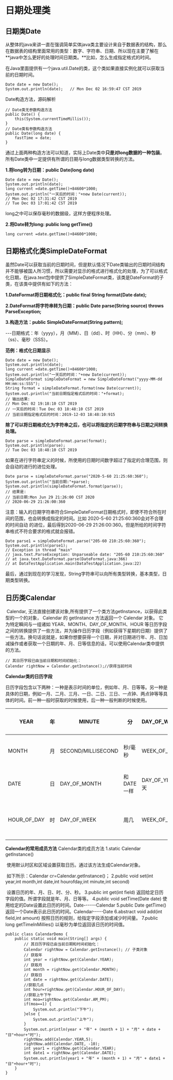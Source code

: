 # 日期处理类

## 日期类Date

​		从整体的java来讲一直在强调简单实体java类主要设计来自于数据表的结构，那么在数据表的结构里面常用的类型：数字、字符串、日期、所以现在主要了解在**java中怎么更好的处理时间日期类。**比如，怎么生成指定格式的时间。

​		在Java里面提供有一个java.util.Date的类，这个类如果直接实例化就可以获取当前的日期时间。

```
Date date = new Date();
System.out.println(date);   // Mon Dec 02 16:59:47 CST 2019
```

Date构造方法，源码解析

```
// Date类无参数构造方法
public Date() {
    this(System.currentTimeMillis());
}
// Date类有参数构造方法
public Date(long date) {
    fastTime = date;
}
```

​		通过上面两种构造方法可以知道，实际上Date类中**只是对long数据的一种包装**。所有Date类中一定提供有所谓的日期与long数据类型转换的方法。

**1.将long转为日期：public Date(long date)**

```
Date date = new Date();
System.out.println(date);
long current =date.getTime()+84600*1000;
System.out.println("一天后的时间："+new Date(current));
// Mon Dec 02 17:31:42 CST 2019
// Tue Dec 03 17:01:42 CST 2019
```

long之中可以保存毫秒的数据级，这样方便程序处理。

**2.将Date转为long: public long getTime()**

```
long current =date.getTime()+84600*1000;
```

## 日期格式化类SimpleDateFormat

​		虽然Date可以获取当前的日期时间，但是默认情况下Date类输出的日期时间结构并不能够被国人所习惯，所以需要对显示的格式进行格式化的处理，为了可以格式化日期，在java.text包中提供了SimpleDateFormat类，该类是DateFormat的子类，在该类中提供有如下的方法：

**1.DateFormat将日期格式化：public final String format(Date date);**

**2.DateFormat将字符串转为日期：public Date parse(String source) throws ParseException;**

**3.构造方法：public SimpleDateFormat(String pattern);**

---日期格式：年（yyyy），月（MM）、日（dd）、时（HH）、分（mm）、秒（ss）、毫秒（SSS）。

**范例：格式化日期显示**

```
Date date = new Date();
System.out.println(date);
long current =date.getTime()+84600*1000;
System.out.println("一天后的时间："+new Date(current));
SimpleDateFormat simpleDateFormat = new SimpleDateFormat("yyyy-MM-dd HH:mm:ss:SSS");
String format = simpleDateFormat.format(new Date(current));
System.out.println("当前日期指定格式后的时间："+format);
// 输出结果:
// Mon Dec 02 19:18:10 CST 2019
// 一天后的时间：Tue Dec 03 18:48:10 CST 2019
// 当前日期指定格式后的时间：2019-12-03 18:48:10:915
```

**除了可以将日期格式化为字符串之后，也可以将指定的日期字符串与日期之间转换处理。**

```
Date parse = simpleDateFormat.parse(format);
System.out.println(parse);
// Tue Dec 03 18:48:10 CST 2019
```

如果在进行字符串定义的时候，所使用的日期时间数字超过了指定的合理范围，则会自动的进行的进位处理。

```
Date parse = simpleDateFormat.parse("2020-5-60 21:25:60:360");
System.out.println("当前日期:"+parse);
System.out.println(simpleDateFormat.format(parse));
// 结果是:
// 当前日期:Mon Jun 29 21:26:00 CST 2020
// 2020-06-29 21:26:00:360
```

注意：输入的日期字符串符合SimpleDateFormat日期格式时，即使不符合所在时间的范围，也会转换成指定的时间。比如 2020-5-60 21:25:60:360会对不合理的时间自动 的进位，最后得到2020-06-29 21:26:00:360。但是所给的时间字符串格式不符合要求的格式就会报错。

```
Date parse1 = simpleDateFormat.parse("205-60 210:25:60:360");
System.out.println(parse1);
// Exception in thread "main" 
// java.text.ParseException: Unparseable date: "205-60 210:25:60:360"
// at java.text.DateFormat.parse(DateFormat.java:366)
// at DataTestApplication.main(DataTestApplication.java:22)
```

最后，通过到现在的学习发现，String字符串可以向所有类型转换，基本类型，日期类型转换。

## 日历类Calendar

​      Calendar, 无法直接创建该对象,所有提供了一个类方法getInstance，以获得此类型的一个的对象， Calendar 的 getInstance 方法返回一个 Calendar 对象。 它为特定瞬间与一组诸如 YEAR、MONTH、DAY_OF_MONTH、HOUR 等日历字段之间的转换提供了一些方法，并为操作日历字段（例如获得下星期的日期）提供了一些方法。换句话说就是，如果你想要获得一个日期，并对日期进行年、月、日加减操作或者获取一个日期的年、月、日等信息的话，可以使用Calendar类中提供的方法。

```
// 其日历字段已由当前日期和时间初始化：
Calendar rightNow = Calendar.getInstance();//获得当前时间
```

 **Calendar类的日历字段**

日历字段包含以下两种：一种是表示时间的单位，例如年、月、日等等。另一种是具体的日期，例如一月、二月、三月、一日、二日、三日、一点钟、两点钟等等具体的时间。前一种一般时获取的时候使用，后一种一般判断的时候使用。 

| YEAR        | 年   | MINUTE             | 分         | DAY_OF_WEEK_IN_MONTH          | 某月中第几周       |
| ----------- | ---- | ------------------ | ---------- | ----------------------------- | ------------------ |
| MONTH       | 月   | SECOND/MILLISECOND | 秒/毫秒    | WEEK_OF_MONTH                 | 日历式的第几周     |
| DATE        | 日   | DAY_OF_MONTH       | 和DATE一样 | DAY_OF_YEAR	一年的第多少天 | 一年的第多少天     |
| HOUR_OF_DAY | 时   | DAY_OF_WEEK        | 周几       | WEEK_OF_YEAR                  | 一年的第多少周YEAR |

**Calendar的常用成员方法**
Calendar类的成员方法
1.static Calendar getInstance()

​    使用默认时区和区域设置获取日历。通过该方法生成Calendar对象。

​    如下所示：Calendar cr=Calendar.getInstance()；
2.public void set(int year,int month,int date,int hourofday,int minute,int second)	

​     设置日历的年、月、日、时、分、秒。
3.public int get(int field)	返回给定日历字段的值。所谓字段就是年、月、日等等。
4.public void setTime(Date date)	使用给定的Date设置此日历的时间。Date------Calendar
5.public Date getTime()	返回一个Date表示此日历的时间。Calendar-----Date
6.abstract void add(int field,int amount)	按照日历的规则，给指定字段添加或减少时间量。
7.public long getTimeInMillies()	以毫秒为单位返回该日历的时间值。

```
public class CalendarDemo {
	public static void main(String[] args) {
		// 其日历字段已由当前日期和时间初始化：
		Calendar rightNow = Calendar.getInstance(); // 子类对象
		// 获取年
		int year = rightNow.get(Calendar.YEAR);
		// 获取月
		int month = rightNow.get(Calendar.MONTH);
		// 获取日
		int date = rightNow.get(Calendar.DATE);
		//获取几点
		int hour=rightNow.get(Calendar.HOUR_OF_DAY);
		//获取上午下午
		int moa=rightNow.get(Calendar.AM_PM);
		if(moa==1) {
			System.out.println("下午");
		}else {
			System.out.println("上午");
		}
		System.out.println(year + "年" + (month + 1) + "月" + date + "日"+hour+"时");
		rightNow.add(Calendar.YEAR,5);
		rightNow.add(Calendar.DATE, -10);
		int year1 = rightNow.get(Calendar.YEAR);
		int date1 = rightNow.get(Calendar.DATE);
		System.out.println(year1 + "年" + (month + 1) + "月" + date1 + "日"+hour+"时");
	}
}
```

